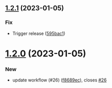 ## [1.2.1](https://github.com/chiemerieezechukwu/flask-chat-flask-socketio/compare/v1.2.0...v1.2.1) (2023-01-05)


### Fix

* Trigger release ([595bac1](https://github.com/chiemerieezechukwu/flask-chat-flask-socketio/commit/595bac147100d2b9bfbad6595c32d3a04717b9e2))

# [1.2.0](https://github.com/chiemerieezechukwu/flask-chat-flask-socketio/compare/v1.1.1...v1.2.0) (2023-01-05)


### New

* update workflow (#26) ([f8689ec](https://github.com/chiemerieezechukwu/flask-chat-flask-socketio/commit/f8689ece058df3fc074a47f50755bc4a111a0f39)), closes [#26](https://github.com/chiemerieezechukwu/flask-chat-flask-socketio/issues/26)
